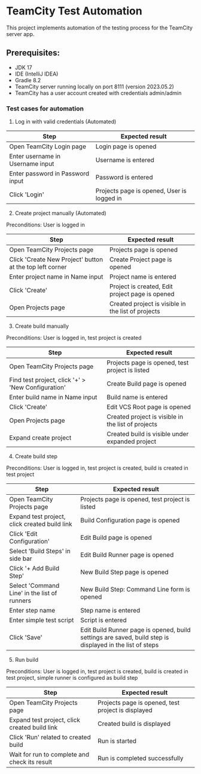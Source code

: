 # TeamCity Test Automation

This project implements automation of the testing process for the TeamCity server app.

## Prerequisites:
* JDK 17
* IDE (IntelliJ IDEA)
* Gradle 8.2
* TeamCity server running locally on port 8111 (version 2023.05.2)
* TeamCity has a user account created with credentials admin/admin

### Test cases for automation

1. Log in with valid credentials (Automated)

| Step                             | Expected result                            |
|----------------------------------|--------------------------------------------|
| Open TeamCity Login page         | Login page is opened                       |
| Enter username in Username input | Username is entered                        |
| Enter password in Password input | Password is entered                        |
| Click 'Login'                    | Projects page is opened, User is logged in |

2. Create project manually (Automated)

Preconditions: User is logged in

| Step                                                     | Expected result                                    |
|----------------------------------------------------------|----------------------------------------------------|
| Open TeamCity Projects page                              | Projects page is opened                            |
| Click 'Create New Project' button at the top left corner | Create Project page is opened                      |
| Enter project name in Name input                         | Project name is entered                            |
| Click 'Create'                                           | Project is created, Edit project page is opened    |
| Open Projects page                                       | Created project is visible in the list of projects |

3. Create build manually

Preconditions: User is logged in, test project is created

| Step                                               | Expected result                                           |
|----------------------------------------------------|-----------------------------------------------------------|
| Open TeamCity Projects page                        | Projects page is opened, test project is listed           |
| Find test project, click '+' > 'New Configuration' | Create Build page is opened                               |
| Enter build name in Name input                     | Build name is entered                                     |
| Click 'Create'                                     | Edit VCS Root page is opened                              |
| Open Projects page                                 | Created project is visible in the list of projects        |
| Expand create project                              | Created build is visible under expanded project           |

4. Create build step

Preconditions: User is logged in, test project is created, build is created in test project

| Step                                          | Expected result                                                                                          |
|-----------------------------------------------|----------------------------------------------------------------------------------------------------------|
| Open TeamCity Projects page                   | Projects page is opened, test project is listed                                                          |
| Expand test project, click created build link | Build Configuration page is opened                                                                       |
| Click 'Edit Configuration'                    | Edit Build page is opened                                                                                |
| Select 'Build Steps' in side bar              | Edit Build Runner page is opened                                                                         |
| Click '+ Add Build Step'                      | New Build Step page is opened                                                                            |
| Select 'Command Line' in the list of runners  | New Build Step: Command Line form is opened                                                              |    
| Enter step name                               | Step name is entered                                                                                     |
| Enter simple test script                      | Script is entered                                                                                        |
| Click 'Save'                                  | Edit Build Runner page is opened, build settings are saved, build step is displayed in the list of steps |                       

5. Run build

Preconditions: User is logged in, test project is created, build is created in test project, simple runner is configured as build step

| Step                                          | Expected result                                    |
|-----------------------------------------------|----------------------------------------------------|
| Open TeamCity Projects page                   | Projects page is opened, test project is displayed |
| Expand test project, click created build link | Created build is displayed                         |
| Click 'Run' related to created build          | Run is started                                     |
| Wait for run to complete and check its result | Run is completed successfully                      |
